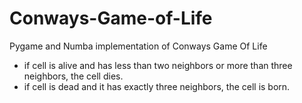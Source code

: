 # Conways-Game-of-Life
Pygame and Numba implementation of Conways Game Of Life
- if cell is alive and has less than two neighbors or more than three neighbors, the cell dies.
- if cell is dead and it has exactly three neighbors, the cell is born.
